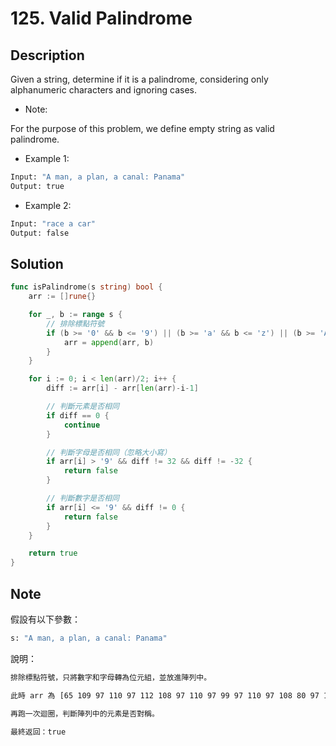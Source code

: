 # 125. Valid Palindrome

## Description

Given a string, determine if it is a palindrome, considering only alphanumeric characters and ignoring cases.

- Note:

For the purpose of this problem, we define empty string as valid palindrome.

- Example 1:

```BASH
Input: "A man, a plan, a canal: Panama"
Output: true
```

- Example 2:

```BASH
Input: "race a car"
Output: false
```

## Solution

```GO
func isPalindrome(s string) bool {
	arr := []rune{}

	for _, b := range s {
		// 排除標點符號
		if (b >= '0' && b <= '9') || (b >= 'a' && b <= 'z') || (b >= 'A' && b <= 'Z') {
			arr = append(arr, b)
		}
	}

	for i := 0; i < len(arr)/2; i++ {
		diff := arr[i] - arr[len(arr)-i-1]

		// 判斷元素是否相同
		if diff == 0 {
			continue
		}

        // 判斷字母是否相同（忽略大小寫）
		if arr[i] > '9' && diff != 32 && diff != -32 {
			return false
		}

		// 判斷數字是否相同
		if arr[i] <= '9' && diff != 0 {
			return false
		}
	}

	return true
}
```

## Note

假設有以下參數：

```BASH
s: "A man, a plan, a canal: Panama"
```

說明：

```BASH
排除標點符號，只將數字和字母轉為位元組，並放進陣列中。

此時 arr 為 [65 109 97 110 97 112 108 97 110 97 99 97 110 97 108 80 97 110 97 109 97]。

再跑一次迴圈，判斷陣列中的元素是否對稱。

最終返回：true
```
